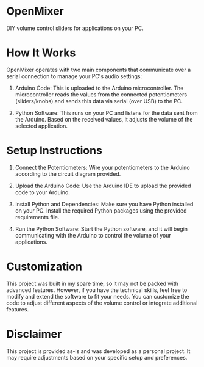# OpenMixer
DIY volume control sliders for applications on your PC.

# How It Works

OpenMixer operates with two main components that communicate over a serial connection to manage your PC's audio settings:

1. Arduino Code: This is uploaded to the Arduino microcontroller. The microcontroller reads the values from the connected potentiometers (sliders/knobs) and sends this data via serial (over USB) to the PC.

2. Python Software: This runs on your PC and listens for the data sent from the Arduino. Based on the received values, it adjusts the volume of the selected application.

# Setup Instructions

1. Connect the Potentiometers: Wire your potentiometers to the Arduino according to the circuit diagram provided.

2. Upload the Arduino Code: Use the Arduino IDE to upload the provided code to your Arduino.

3. Install Python and Dependencies: Make sure you have Python installed on your PC. Install the required Python packages using the provided requirements file.

4. Run the Python Software: Start the Python software, and it will begin communicating with the Arduino to control the volume of your applications.

# Customization

This project was built in my spare time, so it may not be packed with advanced features. However, if you have the technical skills, feel free to modify and extend the software to fit your needs. You can customize the code to adjust different aspects of the volume control or integrate additional features.

# Disclaimer
This project is provided as-is and was developed as a personal project. It may require adjustments based on your specific setup and preferences.



